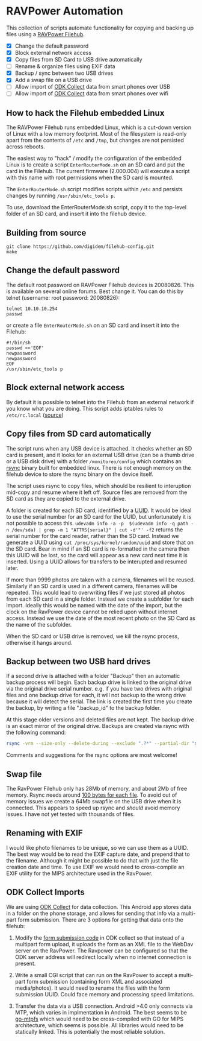 RAVPower Automation
===================

This collection of scripts automate functionality for copying and backing up files using a [RAVPower Filehub](http://www.ravpower.com/ravpower-rp-wd01-filehub-3000mah-power-bank.html).

- [x] Change the default password
- [x] Block external network access
- [x] Copy files from SD Card to USB drive automatically
- [ ] Rename & organize files using EXIF data
- [x] Backup / sync between two USB drives
- [x] Add a swap file on a USB drive
- [ ] Allow import of [ODK Collect](http://opendatakit.org/use/collect/) data from smart phones over USB
- [ ] Allow import of [ODK Collect](http://opendatakit.org/use/collect/) data from smart phones over wifi

How to hack the Filehub embedded Linux
--------------------------------------

The RAVPower Filehub runs embedded Linux, which is a cut-down version of Linux with a low memory footprint. Most of the filesystem is read-only apart from the contents of `/etc` and `/tmp`, but changes are not persisted across reboots.

The easiest way to "hack" / modify the configuration of the embedded Linux is to create a script `EnterRouterMode.sh` on an SD card and put the card in the Filehub. The current firmware (2.000.004) will execute a script with this name with root permissions when the SD card is mounted.

The `EnterRouterMode.sh` script modifies scripts within `/etc` and persists changes by running `/usr/sbin/etc_tools p`.

To use, download the EnterRouterMode.sh script, copy it to the top-level folder of an SD card, and insert it into the filehub device.

Building from source
--------------------

```shell
git clone https://github.com/digidem/filehub-config.git
make
```

Change the default password
---------------------------

The default root password on RAVPower Filehub devices is 20080826. This is available on several online forums. Best change it. You can do this by telnet (username: root password: 20080826):

```shell
telnet 10.10.10.254
passwd
```

or create a file `EnterRouterMode.sh` on an SD card and insert it into the Filehub:

```shell
#!/bin/sh
passwd <<'EOF'
newpassword
newpassword
EOF
/usr/sbin/etc_tools p
```

Block external network access
-----------------------------

By default it is possible to telnet into the Filehub from an external network if you know what you are doing. This script adds iptables rules to `/etc/rc.local` ([source](http://www.isartor.org/wiki/Making_the_RavPower_Filehub_RP-WD01_work_with_non-free_hotspots))

Copy files from SD card automatically
-------------------------------------

The script runs when any USB device is attached. It checks whether an SD card is present, and it looks for an external USB drive (can be a thumb drive or a USB disk drive) with a folder `/monitoreo/config` which contains an [rsync](http://rsync.samba.org/) binary built for embedded linux. There is not enough memory on the filehub device to store the rsync binary on the device itself.

The script uses rsync to copy files, which should be resilient to interuption mid-copy and resume where it left off. Source files are removed from the SD card as they are copied to the external drive.

A folder is created for each SD card, identified by a [UUID](http://en.wikipedia.org/wiki/Universally_unique_identifier). It would be ideal to use the serial number for an SD card for the UUID, but unfortunately it is not possible to access this. `udevadm info -a -p  $(udevadm info -q path -n /dev/sda) | grep -m 1 "ATTRS{serial}" | cut -d'"' -f2` returns the serial number for the card reader, rather than the SD card. Instead we generate a UUID using `cat /proc/sys/kernel/random/uuid` and store that on the SD card. Bear in mind if an SD card is re-formatted in the camera then this UUID will be lost, so the card will appear as a new card next time it is inserted. Using a UUID allows for transfers to be interupted and resumed later.

If more than 9999 photos are taken with a camera, filenames will be reused. Similarly if an SD card is used in a different camera, filenames will be repeated. This would lead to overwriting files if we just stored all photos from each SD card in a single folder. Instead we create a subfolder for each import. Ideally this would be named with the date of the import, but the clock on the RavPower device cannot be relied upon without internet access. Instead we use the date of the most recent photo on the SD Card as the name of the subfolder.

When the SD card or USB drive is removed, we kill the rsync process, otherwise it hangs around.

Backup between two USB hard drives
----------------------------------

If a second drive is attached with a folder "Backup" then an automatic backup process will begin. Each backup drive is linked to the original drive via the original drive serial number. e.g. if you have two drives with original files and one backup drive for each, it will not backup to the wrong drive because it will detect the serial. The link is created the first time you create the backup, by writing a file ".backup_id" to the backup folder.

At this stage older versions and deleted files are not kept. The backup drive is an exact mirror of the original drive. Backups are created via rsync with the following command:

```sh
rsync -vrm --size-only --delete-during --exclude ".?*" --partial-dir "$partial_dir" --exclude "swapfile" --log-file /tmp/rsync_log "$source_dir"/ "$target_dir"
```

Comments and suggestions for the rsync options are most welcome!

Swap file
---------

The RavPower Filehub only has 28Mb of memory, and about 2Mb of free memory. Rsync needs around [100 bytes for each file](http://rsync.samba.org/FAQ.html#4). To avoid out of memory issues we create a 64Mb swapfile on the USB drive when it is connected. This appears to speed up rsync and *should* avoid memory issues. I have not yet tested with thousands of files.

Renaming with EXIF
------------------

I would like photo filenames to be unique, so we can use them as a UUID. The best way would be to read the EXIF capture date, and prepend that to the filename. Although it might be possible to do that with just the file creation date and time. To use EXIF we would need to cross-compile an EXIF utility for the MIPS architecture used in the RavPower.

ODK Collect Imports
-------------------

We are using [ODK Collect](http://opendatakit.org/use/collect/) for data collection. This Android app stores data in a folder on the phone storage, and allows for sending that info via a multi-part form submission. There are 3 options for getting that data onto the filehub:

1. Modify the [form submission code](https://code.google.com/p/opendatakit/source/browse/src/org/odk/collect/android/tasks/InstanceUploaderTask.java?repo=collect) in ODK collect so that instead of a multipart form upload, it uploads the form as an XML file to the WebDav server on the RavPower. The Ravpower can be configured so that the ODK server address will redirect locally when no internet connection is present.

2. Write a small CGI script that can run on the RavPower to accept a multi-part form submission (containing form XML and associated media/photos). It would need to rename the files with the form submission UUID. Could face memory and processing speed limitations.

3. Transfer the data via a USB connection. Android >4.0 only connects via MTP, which varies in implmentation in Android. The best seems to be [go-mtpfs](https://github.com/hanwen/go-mtpfs) which would need to be cross-compiled with GO for MIPS architecture, which seems is possible. All libraries would need to be statically linked. This is potentially the most reliable solution.

 